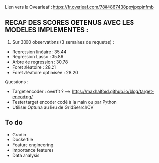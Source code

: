 Lien vers le Ovearleaf : https://fr.overleaf.com/7884867438ppyjpxpjnfmb 

RECAP DES SCORES OBTENUS AVEC LES MODELES IMPLEMENTES : 
-------------------------------------------------------

1. Sur 3000 observations (3 semaines de requetes) : 
- Regression linéaire : 35.44 
- Regression Lasso : 35.86
- Arbre de regression : 30.78
- Foret aléatoire : 28.21
- Foret aléatoire optimisée : 28.20

Questions : 
- Target encoder : overfit ? ==> https://maxhalford.github.io/blog/target-encoding/
- Tester target encoder codé à la main ou par Python 
- Utiliser Optuna au lieu de GridSearchCV

## To do 
- Gradio 
- Dockerfile 
- Feature engineering 
- Importance features 
- Data analysis 
